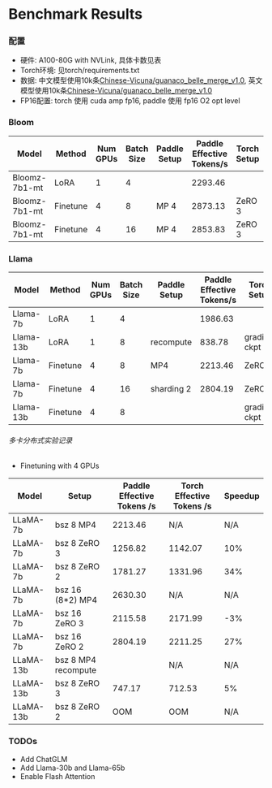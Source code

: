 # Benchmark Results

### 配置

- 硬件: A100-80G with NVLink, 具体卡数见表
- Torch环境: 见torch/requirements.txt
- 数据: 中文模型使用10k条[Chinese-Vicuna/guanaco_belle_merge_v1.0](https://huggingface.co/datasets/Chinese-Vicuna/guanaco_belle_merge_v1.0), 英文模型使用10k条[Chinese-Vicuna/guanaco_belle_merge_v1.0](https://huggingface.co/datasets/Chinese-Vicuna/guanaco_belle_merge_v1.0)
- FP16配置: torch 使用 cuda amp fp16, paddle 使用 fp16 O2 opt level

### Bloom

| Model         | Method   | Num GPUs | Batch Size | Paddle Setup | Paddle Effective Tokens/s | Torch Setup | Torch Effective Tokens/s | Speedup |
|---------------|----------|----------|------------|--------------|---------------------------|-------------|--------------------------|---------|
| Bloomz-7b1-mt | LoRA     | 1        | 4          |              | 2293.46                   |             | 1736.92                  | +32%    |
| Bloomz-7b1-mt | Finetune | 4        | 8          | MP 4         | 2873.13                   | ZeRO 3      | 1634.58                  | +76%    |
| Bloomz-7b1-mt | Finetune | 4        | 16         | MP 4         | 2853.83                   | ZeRO 3      | 2694.64                  | +6%     |


### Llama

| Model     | Method   | Num GPUs | Batch Size  | Paddle Setup | Paddle Effective Tokens/s | Torch Setup | Torch Effective Tokens/s | Speedup |
|-----------|----------|----------|-------------|--------------|---------------------------|-------------|--------------------------|---------|
| Llama-7b  | LoRA     | 1        | 4           |              |  1986.63                  |             | 1589.27                  |  +25%  |
| Llama-13b | LoRA     | 1        | 8           | recompute    |  838.78                   | gradient ckpt |    674.51              | +24%   |
| Llama-7b  | Finetune | 4        | 8           | MP4          |  2213.46                  | ZeRO 2      | 1331.96                  |  +66%  |
| Llama-7b  | Finetune | 4        | 16          | sharding 2   |  2804.19                  | ZeRO 2      | 2211.25                  |  +27%  |
| Llama-13b | Finetune | 4        | 8           |     |                     | gradient ckpt |    674.51 | +24%   |


###### 多卡分布式实验记录

- Finetuning with 4 GPUs

| Model     | Setup         | Paddle Effective Tokens /s | Torch Effective Tokens /s  |  Speedup  |
|-----------|---------------|----------------------------|----------------------------|-----------|
| LLaMA-7b  | bsz 8 MP4     | 2213.46                    |  N/A                       | N/A       |
| LLaMA-7b  | bsz 8 ZeRO 3  | 1256.82                    |  1142.07                   | 10%       |
| LLaMA-7b  | bsz 8 ZeRO 2  | 1781.27                    |  1331.96                   | 34%       |
| LLaMA-7b  | bsz 16 (8*2) MP4 | 2630.30                 |  N/A                       | N/A       |
| LLaMA-7b  | bsz 16 ZeRO 3 | 2115.58                    |  2171.99                   | -3%       |
| LLaMA-7b  | bsz 16 ZeRO 2 | 2804.19                    |  2211.25                   | 27%       |
| LLaMA-13b | bsz 8 MP4 recompute |                  |  N/A                       | N/A       |
| LLaMA-13b | bsz 8 ZeRO 3  | 747.17                     |  712.53                    | 5%        |
| LLaMA-13b | bsz 8 ZeRO 2  | OOM                        |  OOM                       | N/A       |

### TODOs

- Add ChatGLM
- Add Llama-30b and Llama-65b
- Enable Flash Attention